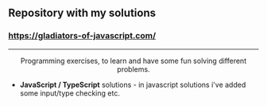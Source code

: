 ## Repository with my solutions 
### https://gladiators-of-javascript.com/

<hr>

<p style="text-align: center">
Programming exercises, to learn and have some fun solving different problems.

- <b>JavaScript / TypeScript</b> solutions - in javascript solutions i've added some input/type checking etc.
</p>

